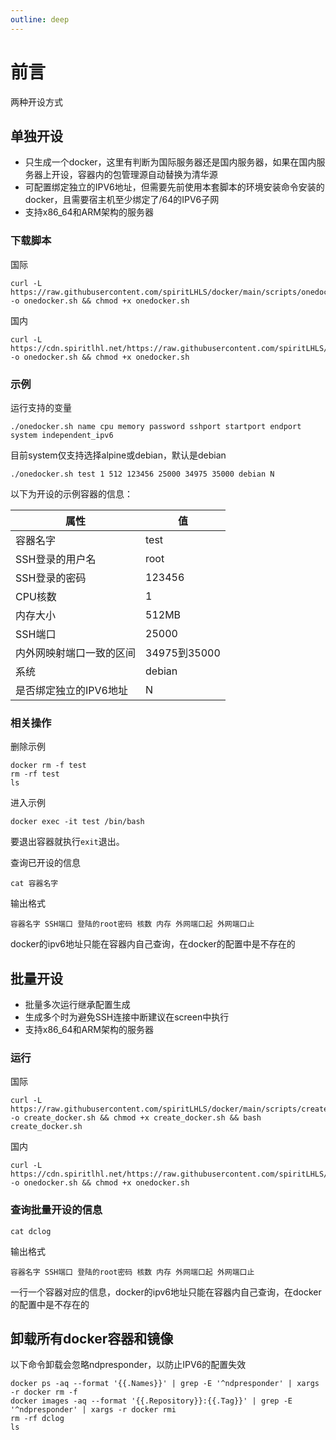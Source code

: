 ```yaml
---
outline: deep
---
```


# 前言

两种开设方式

## 单独开设

- 只生成一个docker，这里有判断为国际服务器还是国内服务器，如果在国内服务器上开设，容器内的包管理源自动替换为清华源
- 可配置绑定独立的IPV6地址，但需要先前使用本套脚本的环境安装命令安装的docker，且需要宿主机至少绑定了/64的IPV6子网
- 支持x86_64和ARM架构的服务器

### 下载脚本

国际

```shell
curl -L https://raw.githubusercontent.com/spiritLHLS/docker/main/scripts/onedocker.sh -o onedocker.sh && chmod +x onedocker.sh
```

国内

```shell
curl -L https://cdn.spiritlhl.net/https://raw.githubusercontent.com/spiritLHLS/docker/main/scripts/onedocker.sh -o onedocker.sh && chmod +x onedocker.sh
```

### 示例

运行支持的变量

```
./onedocker.sh name cpu memory password sshport startport endport system independent_ipv6
```

目前system仅支持选择alpine或debian，默认是debian

```shell
./onedocker.sh test 1 512 123456 25000 34975 35000 debian N
```

以下为开设的示例容器的信息：

| 属性                    | 值             |
|------------------------|----------------|
| 容器名字                | test           |
| SSH登录的用户名         | root           |
| SSH登录的密码           | 123456         |
| CPU核数                 | 1              |
| 内存大小               | 512MB          |
| SSH端口                 | 25000          |
| 内外网映射端口一致的区间 | 34975到35000   |
| 系统                   | debian         |
| 是否绑定独立的IPV6地址   | N             |

### 相关操作

删除示例

```shell
docker rm -f test
rm -rf test
ls
```

进入示例

```shell
docker exec -it test /bin/bash
```

要退出容器就执行```exit```退出。

查询已开设的信息

```shell
cat 容器名字
```

输出格式

```
容器名字 SSH端口 登陆的root密码 核数 内存 外网端口起 外网端口止
```

docker的ipv6地址只能在容器内自己查询，在docker的配置中是不存在的

## 批量开设

- 批量多次运行继承配置生成
- 生成多个时为避免SSH连接中断建议在screen中执行
- 支持x86_64和ARM架构的服务器

### 运行

国际

```shell
curl -L https://raw.githubusercontent.com/spiritLHLS/docker/main/scripts/create_docker.sh -o create_docker.sh && chmod +x create_docker.sh && bash create_docker.sh
```

国内

```shell
curl -L https://cdn.spiritlhl.net/https://raw.githubusercontent.com/spiritLHLS/docker/main/scripts/onedocker.sh -o onedocker.sh && chmod +x onedocker.sh
```

### 查询批量开设的信息

```shell
cat dclog
```

输出格式

```
容器名字 SSH端口 登陆的root密码 核数 内存 外网端口起 外网端口止 
```

一行一个容器对应的信息，docker的ipv6地址只能在容器内自己查询，在docker的配置中是不存在的

## 卸载所有docker容器和镜像

以下命令卸载会忽略ndpresponder，以防止IPV6的配置失效

```shell
docker ps -aq --format '{{.Names}}' | grep -E '^ndpresponder' | xargs -r docker rm -f
docker images -aq --format '{{.Repository}}:{{.Tag}}' | grep -E '^ndpresponder' | xargs -r docker rmi
rm -rf dclog
ls
```
